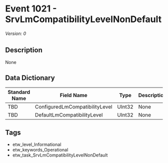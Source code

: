 # Event 1021 - SrvLmCompatibilityLevelNonDefault
###### Version: 0

## Description
None

## Data Dictionary
|Standard Name|Field Name|Type|Description|Sample Value|
|---|---|---|---|---|
|TBD|ConfiguredLmCompatibilityLevel|UInt32|None|`None`|
|TBD|DefaultLmCompatibilityLevel|UInt32|None|`None`|

## Tags
* etw_level_Informational
* etw_keywords_Operational
* etw_task_SrvLmCompatibilityLevelNonDefault